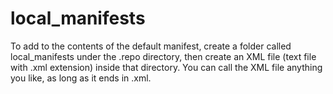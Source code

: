 # local_manifests
To add to the contents of the default manifest, create a folder called local_manifests under the .repo directory, then create an XML file (text file with .xml extension) inside that directory. You can call the XML file anything you like, as long as it ends in .xml.
